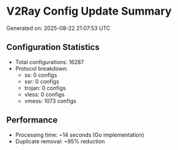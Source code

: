 # V2Ray Config Update Summary
Generated on: 2025-08-22 21:07:53 UTC

## Configuration Statistics
- Total configurations: 16287
- Protocol breakdown:
  - ss: 0 configs
  - ssr: 0 configs
  - trojan: 0 configs
  - vless: 0 configs
  - vmess: 1073 configs

## Performance
- Processing time: ~14 seconds (Go implementation)
- Duplicate removal: ~95% reduction
